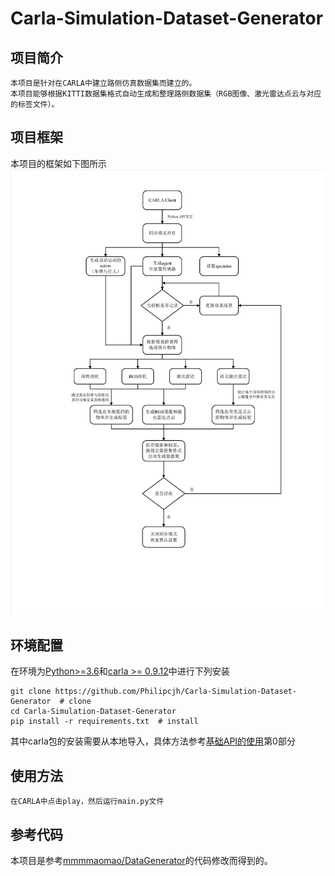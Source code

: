 # Carla-Simulation-Dataset-Generator

## 项目简介
    本项目是针对在CARLA中建立路侧仿真数据集而建立的。
    本项目能够根据KITTI数据集格式自动生成和整理路侧数据集（RGB图像、激光雷达点云与对应的标签文件）。

## 项目框架
本项目的框架如下图所示
![image](framework.jpg)

## 环境配置 
在环境为[Python>=3.6](https://www.python.org)和[carla >= 0.9.12](https://carla.readthedocs.io/en/0.9.12/)中进行下列安装

    git clone https://github.com/Philipcjh/Carla-Simulation-Dataset-Generator  # clone
    cd Carla-Simulation-Dataset-Generator
    pip install -r requirements.txt  # install

其中carla包的安装需要从本地导入，具体方法参考[基础API的使用](https://zhuanlan.zhihu.com/p/340031078)第0部分

## 使用方法
    在CARLA中点击play，然后运行main.py文件

## 参考代码
本项目是参考[mmmmaomao/DataGenerator](https://github.com/mmmmaomao/DataGenerator)的代码修改而得到的。